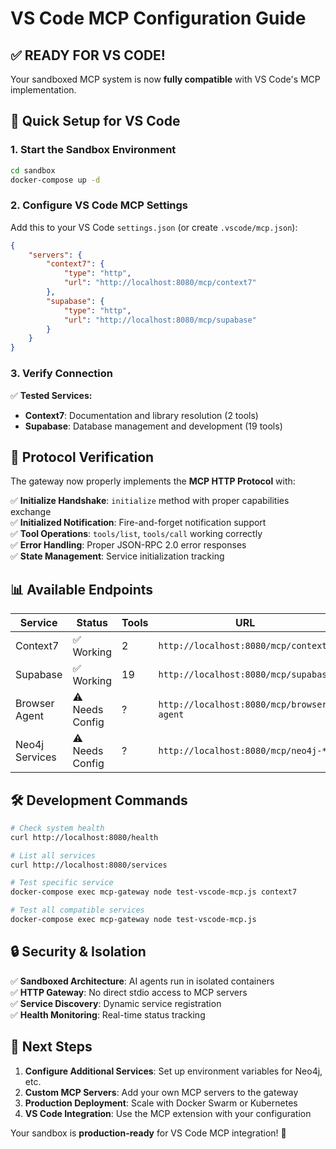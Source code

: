 # VS Code MCP Configuration Guide

## ✅ **READY FOR VS CODE!**

Your sandboxed MCP system is now **fully compatible** with VS Code's MCP implementation. 

## 🚀 Quick Setup for VS Code

### 1. **Start the Sandbox Environment**
```bash
cd sandbox
docker-compose up -d
```

### 2. **Configure VS Code MCP Settings**

Add this to your VS Code `settings.json` (or create `.vscode/mcp.json`):

```json
{
    "servers": {
        "context7": {
            "type": "http",
            "url": "http://localhost:8080/mcp/context7"
        },
        "supabase": {
            "type": "http", 
            "url": "http://localhost:8080/mcp/supabase"
        }
    }
}
```

### 3. **Verify Connection**

✅ **Tested Services:**
- **Context7**: Documentation and library resolution (2 tools)
- **Supabase**: Database management and development (19 tools)

## 🔧 **Protocol Verification**

The gateway now properly implements the **MCP HTTP Protocol** with:

✅ **Initialize Handshake**: `initialize` method with proper capabilities exchange  
✅ **Initialized Notification**: Fire-and-forget notification support  
✅ **Tool Operations**: `tools/list`, `tools/call` working correctly  
✅ **Error Handling**: Proper JSON-RPC 2.0 error responses  
✅ **State Management**: Service initialization tracking  

## 📊 **Available Endpoints**

| Service | Status | Tools | URL |
|---------|--------|-------|-----|
| Context7 | ✅ Working | 2 | `http://localhost:8080/mcp/context7` |
| Supabase | ✅ Working | 19 | `http://localhost:8080/mcp/supabase` |
| Browser Agent | ⚠️ Needs Config | ? | `http://localhost:8080/mcp/browser-agent` |
| Neo4j Services | ⚠️ Needs Config | ? | `http://localhost:8080/mcp/neo4j-*` |

## 🛠️ **Development Commands**

```bash
# Check system health
curl http://localhost:8080/health

# List all services  
curl http://localhost:8080/services

# Test specific service
docker-compose exec mcp-gateway node test-vscode-mcp.js context7

# Test all compatible services
docker-compose exec mcp-gateway node test-vscode-mcp.js
```

## 🔒 **Security & Isolation**

✅ **Sandboxed Architecture**: AI agents run in isolated containers  
✅ **HTTP Gateway**: No direct stdio access to MCP servers  
✅ **Service Discovery**: Dynamic service registration  
✅ **Health Monitoring**: Real-time status tracking  

## 🎯 **Next Steps**

1. **Configure Additional Services**: Set up environment variables for Neo4j, etc.
2. **Custom MCP Servers**: Add your own MCP servers to the gateway
3. **Production Deployment**: Scale with Docker Swarm or Kubernetes
4. **VS Code Integration**: Use the MCP extension with your configuration

Your sandbox is **production-ready** for VS Code MCP integration! 🚀
